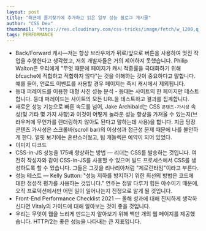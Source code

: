 ```yaml
---
layout: post
title: "최근에 즐겨찾기에 추가하고 읽은 일부 성능 블로그 게시물"
author: "CSS Dev"
thumbnail: "https://res.cloudinary.com/css-tricks/image/fetch/w_1200,q_auto,f_auto/https://css-tricks.com/wp-content/uploads/2019/12/css-tricks-logo-gradient-outline.png"
tags: PERFORMANCE
---
```



- Back/Forward 캐시—저는 항상 브라우저가 뒤로/앞으로 버튼을 사용하여 멋진 작업을 수행한다고 생각했고, 저희 개발자들은 거의 제어하지 못했습니다. Philip Walton은 우리에게 "무엇 때문에 페이지가 캐시 적중률을 극대화하기 위해 bfcache에 적합하고 적합하지 않다"는 것을 이해하는 것이 중요하다고 말합니다. 예를 들어, 언로드 이벤트를 사용할 경우 페이지는 즉시 캐시에서 제외됩니다.
- 등대 퍼레이드를 이용한 대형 사진 성능 분석 - 등대는 사이트의 한 페이지만 테스트합니다. 등대 퍼레이드는 사이트의 모든 URL을 테스트하고 결과를 집계합니다.
- 새로운 성능 기능으로 빠른 속도를 넘어, Jake Archibald는 CSS `콘텐츠-가시성` 속성(및 기타 몇 가지 사항)과 이것이 어떻게 놀라운 성능 향상을 가져올 수 있는지(브라우저에 무언가를 렌더링하지 않아도 된다고 말하는데 사용)을 합니다. 지금 당장 콘텐츠 가시성은 스크롤바(scroll bar)의 이상성과 접근성 문제 때문에 나를 불안하게 한다. 얼핏 보기에는 혼란스러웠고, 팀 캐들렉은 예약이 되어 있었다.
- 이미지 디코드
- CSS-in-JS 성능을 175배 향상하는 방법 — 리더는 CSS를 발송하는 것입니다. 여전히 작성자와 같이 CSS-in-JS를 사용할 수 있으며 빌드 프로세스에서 CSS를 생성하도록 할 수 있습니다. 그들은 그것을 리나리아처럼 "제로런타임"이라고 부른다.
- 성능 테스트 — Kelly Sutton: "성능 저하를 방지하기 위한 최선의 방법은 코드에 대한 정성적 평가를 사용하는 것입니다." 연주는 정말 다루기 힘든 야수이기 때문에, 오직 프로덕션에서만 어떤 일이 일어나는지 진정으로 알게 될 것입니다.
- Front-End Performance Checklist 2021 — 올해 성과에 대해 진지하게 생각하신다면 Vitaly의 가이드에 대해 알아보는 것이 좋을 것입니다.
- 우리는 무엇이 웹을 느리게 만드는지 알아보기 위해 백만 개의 웹 페이지를 제공했습니다. HTTP/2는 좋은 성능을 나타내는 큰 지표입니다.
